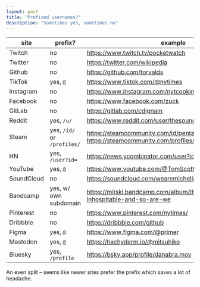 ```yaml
---
layout: post
title: "Prefixed usernames?"
description: "Sometimes yes, sometimes no"
---
```


| site       | prefix?                     | example                                                                                             |
| ---------- | --------------------------- | --------------------------------------------------------------------------------------------------- |
| Twitch     | no                          | <https://www.twitch.tv/pocketwatch>                                                                 |
| Twitter    | no                          | <https://twitter.com/wikipedia>                                                                     |
| Github     | no                          | <https://github.com/torvalds>                                                                       |
| TikTok     | yes, `@`                    | <https://www.tiktok.com/@nytimes>                                                                   |
| Instagram  | no                          | <https://www.instagram.com/nytcooking/>                                                             |
| Facebook   | no                          | <https://www.facebook.com/zuck>                                                                     |
| GitLab     | no                          | <https://gitlab.com/cdignam>                                                                        |
| Reddit     | yes, `/u/`                  | <https://www.reddit.com/user/thesoundandthefury/>                                                   |
| Steam      | yes, `/id/` or `/profiles/` | <https://steamcommunity.com/id/pentadact/>, <https://steamcommunity.com/profiles/76561197985016861> |
| HN         | yes, `/user?id=`            | <https://news.ycombinator.com/user?id=pg>                                                           |
| YouTube    | yes, `@`                    | <https://www.youtube.com/@TomScottGo>                                                               |
| SoundCloud | no                          | <https://soundcloud.com/wearemichelle>                                                              |
| Bandcamp   | yes, w/ own subdomain       | <https://mitski.bandcamp.com/album/the-land-is-inhospitable-and-so-are-we>                          |
| Pinterest  | no                          | <https://www.pinterest.com/nytimes/>                                                                |
| Dribbble   | no                          | <https://dribbble.com/github>                                                                       |
| Figma      | yes, `@`                    | <https://www.figma.com/@primer>                                                                     |
| Mastodon   | yes, `@`                    | <https://hachyderm.io/@mitsuhiko>                                                                   |
| Bluesky    | yes, `/profile`             | <https://bsky.app/profile/danabra.mov>                                                              |

An even split – seems like newer sites prefer the prefix which saves a lot of headache.
